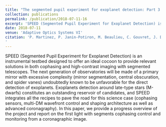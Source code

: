 ```yaml
---
title: "The segmented pupil experiment for exoplanet detection: Part 3. Advances and first light with segments cophasing"
collection: publications
permalink: /publication/2018-07-11-16
excerpt: 'SPEED (Segmented Pupil Experiment for Exoplanet Detection) is an instrumental testbed designed to offer an ideal cocoon to provide relevant solutions in both cophasing and high-contrast imaging with segmented telescopes. The next generation of observatories will be made of a primary mirror with excessive complexity (mirror segmentation, central obscuration, and spider vanes) undoubtedly known to be unfavorable for the direct detection of exoplanets. Exoplanets detection around late-type stars (M-dwarfs) constitutes an outstanding reservoir of candidates, and SPEED integrates all the recipes to pave the road for this science case (cophasing sensors, multi-DM wavefront control and shaping architecture as well as advanced coronagraphy). In this paper, we provide a progress overview of the project and report on the first light with segments cophasing control and monitoring from a coronagraphic image.'
date: 2018-07-11
venue: 'Adaptive Optics Systems VI'
citation: 'P. Martinez, P. Janin-Potiron, M. Beaulieu, C. Gouvret, J. Dejonghe, A. Spang, M. Postnikova, P. Baudoz, O. Guyon, O. Preis, L. Abe, M. N&apos;Diaye, and A. Marcotto &quot;The segmented pupil experiment for exoplanet detection: Part 3. Advances and first light with segments cophasing&quot;, Proc. SPIE 10703, Adaptive Optics Systems VI, 1070357 (11 July 2018); https://doi.org/10.1117/12.2313551
'
---
```

SPEED (Segmented Pupil Experiment for Exoplanet Detection) is an instrumental testbed designed to offer an ideal cocoon to provide relevant solutions in both cophasing and high-contrast imaging with segmented telescopes. The next generation of observatories will be made of a primary mirror with excessive complexity (mirror segmentation, central obscuration, and spider vanes) undoubtedly known to be unfavorable for the direct detection of exoplanets. Exoplanets detection around late-type stars (M-dwarfs) constitutes an outstanding reservoir of candidates, and SPEED integrates all the recipes to pave the road for this science case (cophasing sensors, multi-DM wavefront control and shaping architecture as well as advanced coronagraphy). In this paper, we provide a progress overview of the project and report on the first light with segments cophasing control and monitoring from a coronagraphic image.
